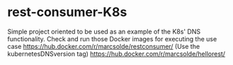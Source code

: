 # rest-consumer-K8s
Simple project oriented to be used as an example of the K8s' DNS functionality. 
Check and run those Docker images for executing the use case
https://hub.docker.com/r/marcsolde/restconsumer/ (Use the kubernetesDNSversion tag)
https://hub.docker.com/r/marcsolde/hellorest/
